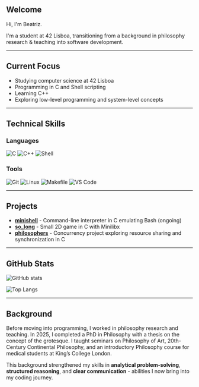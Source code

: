 ## Welcome

Hi, I'm Beatriz.

I'm a student at 42 Lisboa, transitioning from a background in philosophy research & teaching into software development.

---
## Current Focus

* Studying computer science at 42 Lisboa
* Programming in C and Shell scripting
* Learning C++
* Exploring low-level programming and system-level concepts

---
## Technical Skills

### Languages
![C](https://img.shields.io/badge/C-00599C?style=for-the-badge&logo=programming&logoColor=white) ![C++](https://img.shields.io/badge/C++-00599C?style=for-the-badge&logo=cplusplus&logoColor=white) ![Shell](https://img.shields.io/badge/Shell-121011?style=for-the-badge&logo=gnu-bash&logoColor=white)

### Tools
![Git](https://img.shields.io/badge/Git-F05032?style=for-the-badge&logo=git&logoColor=white) ![Linux](https://img.shields.io/badge/Linux-FCC624?style=for-the-badge&logo=linux&logoColor=black) ![Makefile](https://img.shields.io/badge/Makefile-000000?style=for-the-badge&logo=gnu&logoColor=white) ![VS Code](https://img.shields.io/badge/VS%20Code-0078d7?style=for-the-badge&logo=visual-studio-code&logoColor=white)

---
## Projects
* [**minishell**](https://github.com/biertisch/minishell) - Command-line interpreter in C emulating Bash (ongoing)
* [**so_long**](https://github.com/biertisch/so_long) - Small 2D game in C with Minilibx
* [**philosophers**](https://github.com/biertisch/philosophers) - Concurrency project exploring resource sharing and synchronization in C

---
## GitHub Stats

![GitHub stats](https://github-readme-stats.vercel.app/api?username=biertisch&show_icons=true&theme=tokyonight)

![Top Langs](https://github-readme-stats.vercel.app/api/top-langs/?username=biertisch&layout=compact&theme=tokyonight)

---
## Background
Before moving into programming, I worked in philosophy research and teaching. In 2025, I completed a PhD in Philosophy with a thesis on the concept of the grotesque. I taught seminars on Philosophy of Art, 20th-Century Continental Philosophy, and an introductory Philosophy course for medical students at King’s College London.

This background strengthened my skills in **analytical problem-solving**, **structured reasoning**, and **clear communication** - abilities I now bring into my coding journey.